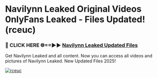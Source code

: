 # Navilynn Leaked Original Videos 0nlyFans Leaked - Files Updated! (rceuc)

<h3>🔴 CLICK HERE 🌐==►► <a href="https://tinyurl.com/ehrbuxhb" rel="nofollow">Navilynn Leaked Updated Files</a></h3>

Get Navilynn Leaked and all content. Now you can access all videos and pictures of Navilynn Leaked. New Updated Files 2025!

[![rceuc](https://i.imgur.com/lVYEuWS.gif)](https://tinyurl.com/ehrbuxhb)
